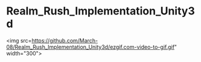 # Realm_Rush_Implementation_Unity3d

<img src=https://github.com/March-08/Realm_Rush_Implementation_Unity3d/ezgif.com-video-to-gif.gif" width="300">
